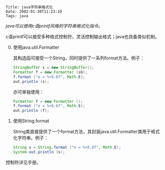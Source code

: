     Title: java字符串格式化
    Date: 2002-01-30T11:23:10
    Tags: java

_java可以使用c语printf风格的字符串格式化指令。_

<!-- more -->

c语printf可以接受多种格式控制符，灵活控制输出格式；java也具备类似机制。

0. 使用java.util.Formatter

	其构造函可接受一个String，同时提供了一系列format方法。例子：

	```java
	StringBuffer s = new StringBuffer();
	Formatter f = new Formatter (sb);
	f.format ("e = %+8.6f", Math.E);
	out.println (s);
	```
	亦可单独使用：

	```java
	Formatter f = new Formatter ();
	f.format ("e = %+8.6f", Math.E);
	out.println (f);
	```

0. 使用String.format

	String类直接提供了一个format方法，其封装java.util.Formatter类用于格式化字符串。例子：

	```java
	String s = String.format ("e = %+8.6f", Math.E);
	System.out.println (s);
	```

控制符详见手册。
